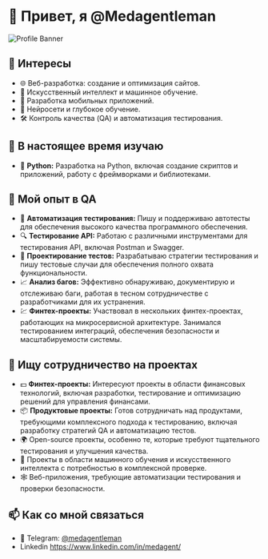 # 👋 Привет, я @Medagentleman

![Profile Banner](https://img.shields.io/badge/Welcome%20to%20My%20GitHub%20Profile-brightgreen)

## 👀 Интересы

- 🌐 Веб-разработка: создание и оптимизация сайтов.
- 🤖 Искусственный интеллект и машинное обучение.
- 📱 Разработка мобильных приложений.
- 🧠 Нейросети и глубокое обучение.
- 🛠️ Контроль качества (QA) и автоматизация тестирования.

## 🌱 В настоящее время изучаю

- 🐍 **Python:** Разработка на Python, включая создание скриптов и приложений, работу с фреймворками и библиотеками.

## 💼 Мой опыт в QA

- 🧪 **Автоматизация тестирования:** Пишу и поддерживаю автотесты для обеспечения высокого качества программного обеспечения.
- 🔍 **Тестирование API:** Работаю с различными инструментами для тестирования API, включая Postman и Swagger.
- 🧩 **Проектирование тестов:** Разрабатываю стратегии тестирования и пишу тестовые случаи для обеспечения полного охвата функциональности.
- 📈 **Анализ багов:** Эффективно обнаруживаю, документирую и отслеживаю баги, работая в тесном сотрудничестве с разработчиками для их устранения.
- 💹 **Финтех-проекты:** Участвовал в нескольких финтех-проектах, работающих на микросервисной архитектуре. Занимался тестированием интеграций, обеспечения безопасности и масштабируемости системы.

## 💞️ Ищу сотрудничество на проектах

- 💵 **Финтех-проекты:** Интересуют проекты в области финансовых технологий, включая разработки, тестирование и оптимизацию решений для управления финансами.
- 📦 **Продуктовые проекты:** Готов сотрудничать над продуктами, требующими комплексного подхода к тестированию, включая разработку стратегий QA и автоматизацию тестов.
- 🌍 Open-source проекты, особенно те, которые требуют тщательного тестирования и улучшения качества.
- 🤝 Проекты в области машинного обучения и искусственного интеллекта с потребностью в комплексной проверке.
- 🕸️ Веб-приложения, требующие автоматизации тестирования и проверки безопасности.

## 📫 Как со мной связаться

- 📱 Telegram: [@medagentleman](https://t.me/medagentleman)
-  Linkedin https://www.linkedin.com/in/medagent/
